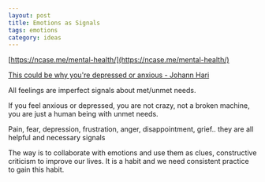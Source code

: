 ```yaml
---
layout: post
title: Emotions as Signals
tags: emotions
category: ideas
--- 
```


 [https://ncase.me/mental-health/](https://ncase.me/mental-health/)

[This could be why you're depressed or anxious - Johann Hari](https://www.youtube.com/watch?v=MB5IX-np5fE)

All feelings are imperfect signals about met/unmet needs. 

If you feel anxious or depressed, you are not crazy, not a broken machine, you are just a human being with unmet needs.

Pain, fear, depression, frustration, anger, disappointment, grief.. they are all helpful and necessary signals

The way is to collaborate with emotions and use them as clues, constructive criticism to improve our lives. It is a habit and we need consistent practice to gain this habit. 
